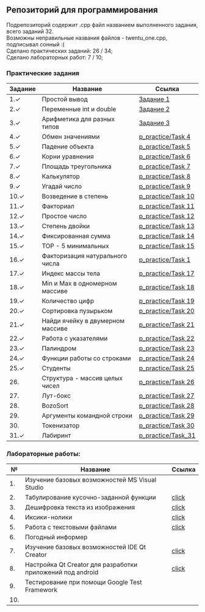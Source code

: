 ## Репозиторий для программирования <br>
Подрепозиторий содержит .cpp файл названием выполненного задания, всего заданий 32.<br>
Возможны неправильные названия файлов - twentu_one.cpp, подписывал сонный :(
<br>Сделано практических заданий: 26 / 34; <br>
Сделано лабораторных работ: 7 / 10; <br>
### Практические задания
|Задание|Название|Ссылка|
|-------|--------|------|
|1.✓ |Простой вывод|[Задание 1](https://github.com/zalatoff/programming/tree/master/p_practice/Task%201)|
|2.✓ |Переменные int и double|[Задание 2](https://github.com/zalatoff/programming/tree/master/p_practice/Task%202)|
|3.✓ |Арифметика для разных типов|[Задание 3](https://github.com/zalatoff/programming/tree/master/p_practice/Task%203)|
|4.✓ |Обмен значениями|[p_practice/Task 4](https://github.com/zalatoff/programming/tree/master/p_practice/Task%204)|
|5.✓ |Падение объекта|[p_practice/Task 5](https://github.com/zalatoff/programming/tree/master/p_practice/Task%205)|
|6.✓ |Корни уравнения|[p_practice/Task 6](https://github.com/zalatoff/programming/tree/master/p_practice/Task%206)|
|7.✓ |Площадь треугольника|[p_practice/Task 7](https://github.com/zalatoff/programming/tree/master/p_practice/Task%207)|
|8.✓ |Калькулятор|[p_practice/Task 8](https://github.com/zalatoff/programming/tree/master/p_practice/Task%208)|
|9.✓ |Угадай число|[p_practice/Task 9](https://github.com/zalatoff/programming/tree/master/p_practice/Task%209)|
|10.✓ |Возведение в степень|[p_practice/Task 10](https://github.com/zalatoff/programming/tree/master/p_practice/Task%2010)|
|11.✓ |Факториал|[p_practice/Task 11](https://github.com/zalatoff/programming/tree/master/p_practice/Task%2011)|
|12.✓ |Простое число|[p_practice/Task 12](https://github.com/zalatoff/programming/tree/master/p_practice/Task%2012)|
|13.✓ |Степень двойки|[p_practice/Task 13](https://github.com/zalatoff/programming/tree/master/p_practice/Task%2013)|
|14.✓ |Фиксированная сумма|[p_practice/Task 14](https://github.com/zalatoff/programming/tree/master/p_practice/Task%2014)|
|15.✓ |TOP - 5 минимальных|[p_practice/Task 15](https://github.com/zalatoff/programming/tree/master/p_practice/Task%2015)|
|16.✓ |Факторизация натурального числа|[p_practice/Task 1](https://github.com/zalatoff/programming/tree/master/p_practice/Task%2016)|
|17.✓ |Индекс массы тела|[p_practice/Task 17](https://github.com/zalatoff/programming/tree/master/p_practice/Task%2017)|
|18.✓ |Min и Max в одномерном массиве|[p_practice/Task 18](https://github.com/zalatoff/programming/tree/master/p_practice/Task%2018)|
|19.✓ |Количество цифр|[p_practice/Task 19](https://github.com/zalatoff/programming/tree/master/p_practice/Task%2019)|
|20.✓ |Сортировка пузырьком|[p_practice/Task 20](https://github.com/zalatoff/programming/tree/master/p_practice/Task%2020)|
|21.✓ |Найди ячейку в двумерном массиве|[p_practice/Task 21](https://github.com/zalatoff/programming/tree/master/p_practice/Task%2021)|
|22.✓ |Работа с указателями|[p_practice/Task 22](https://github.com/zalatoff/programming/tree/master/p_practice/Task%2022)|
|23.✓ |Палиндром|[p_practice/Task 23](https://github.com/zalatoff/programming/tree/master/p_practice/Task%2023)|
|24.✓ |Функции работы со строками|[p_practice/Task 24](https://github.com/zalatoff/programming/tree/master/p_practice/Task%2024)|
|25.✓ |Студенты|[p_practice/Task 25](https://github.com/zalatoff/programming/tree/master/p_practice/Task%2025)|
|26. |Структура - массив целых чисел|[p_practice/Task 26](https://github.com/zalatoff/programming/tree/master/p_practice/Task%2026)|
|27. |Лут-бокс|[p_practice/Task 27](https://github.com/zalatoff/programming/tree/master/p_practice/Task%2027)|
|28. |BozoSort|[p_practice/Task 28](https://github.com/zalatoff/programming/tree/master/p_practice/Task%2028)|
|29. |Аргументы командной строки|[p_practice/Task 29](https://github.com/zalatoff/programming/tree/master/p_practice/Task%2029)|
|30.|Токенизатор|[p_practice/Task 30](https://github.com/zalatoff/programming/tree/master/p_practice/Task%2030)|
|31.✓ |Лабиринт|[p_practice/Task_31](https://github.com/zalatoff/programming/tree/master/p_practice/task_31)|

### Лабораторные работы: <br>
|№ |Название|Ссылка|
|-------|--------|------|
|1. |Изучение базовых возможностей MS Visual Studio||
|2. |Табулирование кусочно-заданной функции|[click](https://github.com/kickStranger/programming/blob/master/labs/Лабораторная%20работа%20№2.md)|
|3. |Дешифровка текста из изображения|[click](https://github.com/kickStranger/programming/blob/master/labs/Лабораторная%20работа%20№3.md)|
|4. |Иксики-нолики|[click](https://github.com/kickStranger/programming/blob/master/labs/Лабораторная%20работа%20№4.md)|
|5. |Работа с текстовыми файлами|[click](https://github.com/kickStranger/programming/blob/master/labs/Лабораторная%20работа%20№5.md)|
|6. |Погодный информер||
|7. |Изучение базовых возможностей IDE Qt Creator|[click](https://github.com/kickStranger/programming/blob/master/labs/Лабораторная%20работа%20№7.md)|
|8. |Настройка Qt Creator для разработки приложений под android|[click](https://github.com/kickStranger/programming/blob/master/labs/Лабораторная%20работа%20№8.md)|
|9. |Тестирование при помощи Google Test Framework||
|10. |||
